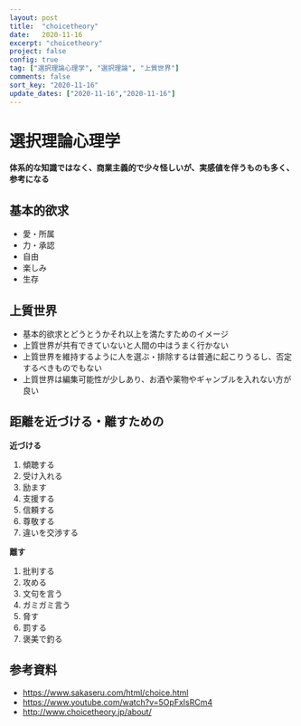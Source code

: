```yaml
---
layout: post
title:  "choicetheory"
date:   2020-11-16
excerpt: "choicetheory"
project: false
config: true
tag: ["選択理論心理学", "選択理論", "上質世界"]
comments: false
sort_key: "2020-11-16"
update_dates: ["2020-11-16","2020-11-16"]
---
```



# 選択理論心理学
**体系的な知識ではなく、商業主義的で少々怪しいが、実感値を伴うものも多く、参考になる**

## 基本的欲求
 - 愛・所属
 - 力・承認
 - 自由
 - 楽しみ
 - 生存

## 上質世界
 - 基本的欲求とどうとうかそれ以上を満たすためのイメージ
 - 上質世界が共有できていないと人間の中はうまく行かない
 - 上質世界を維持するように人を選ぶ・排除するは普通に起こりうるし、否定するべきものでもない
 - 上質世界は編集可能性が少しあり、お酒や薬物やギャンブルを入れない方が良い

## 距離を近づける・離すための

**近づける**  
 1. 傾聴する
 2. 受け入れる
 3. 励ます
 4. 支援する
 5. 信頼する
 6. 尊敬する
 7. 違いを交渉する

**離す**  
 1. 批判する
 2. 攻める
 3. 文句を言う
 4. ガミガミ言う
 5. 脅す
 6. 罰する
 7. 褒美で釣る

## 参考資料
 - https://www.sakaseru.com/html/choice.html
 - https://www.youtube.com/watch?v=5OpFxIsRCm4
 - http://www.choicetheory.jp/about/
